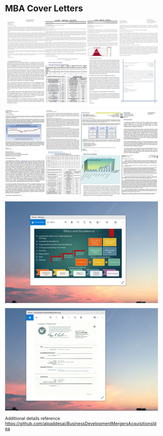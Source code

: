 # MBA Cover Letters

![image](CoverLettersI.jpg)

![image](MBACoverLetters.jpg)

![image](EthicsandExcellence.png)

![image](USCopyrightCertificate.png)

Additional details reference https://github.com/alpaddesai/BusinessDevelopmentMergersAcquisitionsIdea
